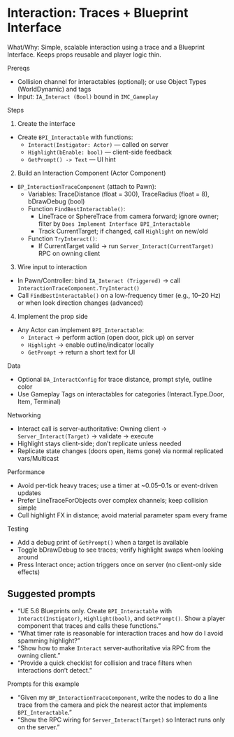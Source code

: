 # Interaction: Traces + Blueprint Interface

What/Why: Simple, scalable interaction using a trace and a Blueprint Interface. Keeps props reusable and player logic thin.

Prereqs

- Collision channel for interactables (optional); or use Object Types (WorldDynamic) and tags
- Input: `IA_Interact (Bool)` bound in `IMC_Gameplay`

Steps

1) Create the interface
- Create `BPI_Interactable` with functions:
  - `Interact(Instigator: Actor)` — called on server
  - `Highlight(bEnable: bool)` — client-side feedback
  - `GetPrompt() -> Text` — UI hint

2) Build an Interaction Component (Actor Component)
- `BP_InteractionTraceComponent` (attach to Pawn):
  - Variables: TraceDistance (float = 300), TraceRadius (float = 8), bDrawDebug (bool)
  - Function `FindBestInteractable()`:
    - LineTrace or SphereTrace from camera forward; ignore owner; filter by `Does Implement Interface BPI_Interactable`
    - Track CurrentTarget; if changed, call `Highlight` on new/old
  - Function `TryInteract()`:
    - If CurrentTarget valid → run `Server_Interact(CurrentTarget)` RPC on owning client

3) Wire input to interaction
- In Pawn/Controller: bind `IA_Interact (Triggered)` → call `InteractionTraceComponent.TryInteract()`
- Call `FindBestInteractable()` on a low-frequency timer (e.g., 10–20 Hz) or when look direction changes (advanced)

4) Implement the prop side
- Any Actor can implement `BPI_Interactable`:
  - `Interact` → perform action (open door, pick up) on server
  - `Highlight` → enable outline/indicator locally
  - `GetPrompt` → return a short text for UI

Data

- Optional `DA_InteractConfig` for trace distance, prompt style, outline color
- Use Gameplay Tags on interactables for categories (Interact.Type.Door, Item, Terminal)

Networking

- Interact call is server-authoritative: Owning client → `Server_Interact(Target)` → validate → execute
- Highlight stays client-side; don’t replicate unless needed
- Replicate state changes (doors open, items gone) via normal replicated vars/Multicast

Performance

- Avoid per-tick heavy traces; use a timer at ~0.05–0.1s or event-driven updates
- Prefer LineTraceForObjects over complex channels; keep collision simple
- Cull highlight FX in distance; avoid material parameter spam every frame

Testing

- Add a debug print of `GetPrompt()` when a target is available
- Toggle bDrawDebug to see traces; verify highlight swaps when looking around
- Press Interact once; action triggers once on server (no client-only side effects)

## Suggested prompts

- “UE 5.6 Blueprints only. Create `BPI_Interactable` with `Interact(Instigator)`, `Highlight(bool)`, and `GetPrompt()`. Show a player component that traces and calls these functions.”
- “What timer rate is reasonable for interaction traces and how do I avoid spamming highlight?”
- “Show how to make `Interact` server-authoritative via RPC from the owning client.”
- “Provide a quick checklist for collision and trace filters when interactions don’t detect.”

Prompts for this example

- “Given my `BP_InteractionTraceComponent`, write the nodes to do a line trace from the camera and pick the nearest actor that implements `BPI_Interactable`.”
- “Show the RPC wiring for `Server_Interact(Target)` so Interact runs only on the server.”

